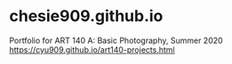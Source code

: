 # chesie909.github.io

Portfolio for ART 140 A: Basic Photography, Summer 2020 
https://cyu909.github.io/art140-projects.html

